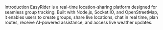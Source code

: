 Introduction
EasyRider is a real-time location-sharing platform designed for seamless group tracking. Built with Node.js, Socket.IO, and OpenStreetMap, it enables users to create groups, share live locations, chat in real time, plan routes, receive AI-powered assistance, and access live weather updates.
